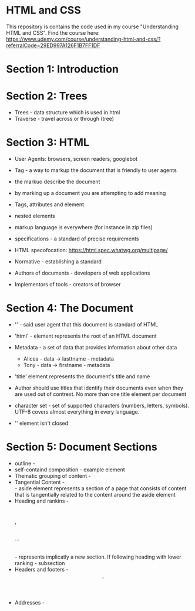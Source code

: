 # HTML and CSS

This repository is contains the code used in my course "Understanding HTML and CSS". Find the course here: https://www.udemy.com/course/understanding-html-and-css/?referralCode=29ED997A126F1B7FF1DF

# Section 1: Introduction

# Section 2: Trees

- Trees - data structure which is used in html
- Traverse - travel across or through (tree)

# Section 3: HTML

- User Agents: browsers, screen readers, googlebot
- Tag - a way to markup the document that is friendly to user agents
- the markuo describe the document
- by marking up a document you are attempting to add meaning

- Tags, attributes and element
- nested elements

- markup language is everywhere (for instance in zip files)

- specifications - a standard of precise requirements
- HTML specofocation: https://html.spec.whatwg.org/multipage/
- Normative - establishing a standard

- Authors of documents - developers of web applications
- Implementors of tools - creators of browser

# Section 4: The  Document

- '<!DOCTYPE html>' - said user agent that this document is standard of HTML
- 'html' - element represents the root of an HTML document

- Metadata - a set of data that provides information about other data
    + Alicea - data -> lasttname - metadata
    + Tony - data -> firstname - metadata

- 'title' element represents the document's title and name
- Author should use titles that identify their documents even when they are used out of contrext. No more than one title element per document

- character set - set of supported characters (numbers, letters, symbols). UTF-8 covers almost everything in every language.
- '<meta charset="UTF-8">' element isn't closed

# Section 5: Document Sections

- outline - <section></section>
- self-containd composition - example element <article></articale>
- Thematic grouping of content - <section></section>
- Tangential Content - <aside></aside> - aside element represents a section of a page that consists of content
    that is tangentially related to the content around the aside element
- Heading and rankins - <h1></h1>, <h2></h2> ... <h6></h6> - represents implicatly a new section.
    If following heading with lower ranking - subsection
- Headers and footers - <header><header>, <footer></footer> 
- Addresses - <address></address>
